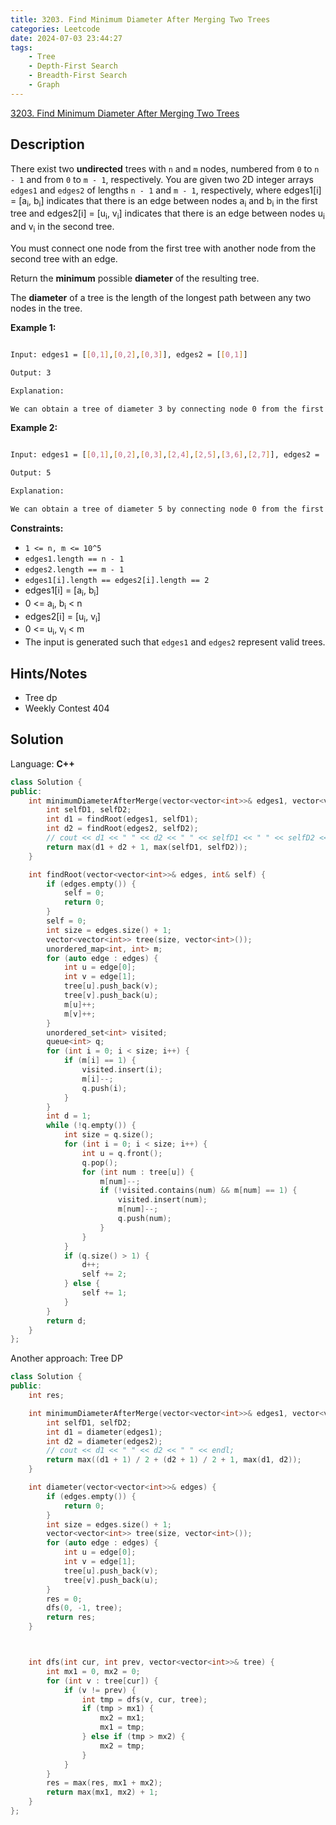 ```yaml
---
title: 3203. Find Minimum Diameter After Merging Two Trees
categories: Leetcode
date: 2024-07-03 23:44:27
tags:
    - Tree
    - Depth-First Search
    - Breadth-First Search
    - Graph
---
```


[3203. Find Minimum Diameter After Merging Two Trees](https://leetcode.com/problems/find-minimum-diameter-after-merging-two-trees/description/)

## Description

There exist two **undirected** trees with `n` and `m` nodes, numbered from `0` to `n - 1` and from `0` to `m - 1`, respectively. You are given two 2D integer arrays `edges1` and `edges2` of lengths `n - 1` and `m - 1`, respectively, where edges1[i] = [a<sub>i</sub>, b<sub>i</sub>] indicates that there is an edge between nodes a<sub>i</sub> and b<sub>i</sub> in the first tree and edges2[i] = [u<sub>i</sub>, v<sub>i</sub>] indicates that there is an edge between nodes u<sub>i</sub> and v<sub>i</sub> in the second tree.

You must connect one node from the first tree with another node from the second tree with an edge.

Return the **minimum** possible **diameter** of the resulting tree.

The **diameter** of a tree is the length of the longest path between any two nodes in the tree.

**Example 1:**

<img alt="" src="https://assets.leetcode.com/uploads/2024/04/22/example11-transformed.png">

```bash
Input: edges1 = [[0,1],[0,2],[0,3]], edges2 = [[0,1]]

Output: 3

Explanation:

We can obtain a tree of diameter 3 by connecting node 0 from the first tree with any node from the second tree.
```

**Example 2:**

<img alt="" src="https://assets.leetcode.com/uploads/2024/04/22/example211.png">

```bash
Input: edges1 = [[0,1],[0,2],[0,3],[2,4],[2,5],[3,6],[2,7]], edges2 = [[0,1],[0,2],[0,3],[2,4],[2,5],[3,6],[2,7]]

Output: 5

Explanation:

We can obtain a tree of diameter 5 by connecting node 0 from the first tree with node 0 from the second tree.
```

**Constraints:**

- `1 <= n, m <= 10^5`
- `edges1.length == n - 1`
- `edges2.length == m - 1`
- `edges1[i].length == edges2[i].length == 2`
- edges1[i] = [a<sub>i</sub>, b<sub>i</sub>]
- 0 <= a<sub>i</sub>, b<sub>i</sub> < n
- edges2[i] = [u<sub>i</sub>, v<sub>i</sub>]
- 0 <= u<sub>i</sub>, v<sub>i</sub> < m
- The input is generated such that `edges1` and `edges2` represent valid trees.

## Hints/Notes

- Tree dp
- Weekly Contest 404

## Solution

Language: **C++**

```C++
class Solution {
public:
    int minimumDiameterAfterMerge(vector<vector<int>>& edges1, vector<vector<int>>& edges2) {
        int selfD1, selfD2;
        int d1 = findRoot(edges1, selfD1);
        int d2 = findRoot(edges2, selfD2);
        // cout << d1 << " " << d2 << " " << selfD1 << " " << selfD2 << endl;
        return max(d1 + d2 + 1, max(selfD1, selfD2));
    }

    int findRoot(vector<vector<int>>& edges, int& self) {
        if (edges.empty()) {
            self = 0;
            return 0;
        }
        self = 0;
        int size = edges.size() + 1;
        vector<vector<int>> tree(size, vector<int>());
        unordered_map<int, int> m;
        for (auto edge : edges) {
            int u = edge[0];
            int v = edge[1];
            tree[u].push_back(v);
            tree[v].push_back(u);
            m[u]++;
            m[v]++;
        }
        unordered_set<int> visited;
        queue<int> q;
        for (int i = 0; i < size; i++) {
            if (m[i] == 1) {
                visited.insert(i);
                m[i]--;
                q.push(i);
            }
        }
        int d = 1;
        while (!q.empty()) {
            int size = q.size();
            for (int i = 0; i < size; i++) {
                int u = q.front();
                q.pop();
                for (int num : tree[u]) {
                    m[num]--;
                    if (!visited.contains(num) && m[num] == 1) {
                        visited.insert(num);
                        m[num]--;
                        q.push(num);
                    }
                }
            }
            if (q.size() > 1) {
                d++;
                self += 2;
            } else {
                self += 1;
            }
        }
        return d;
    }
};
```

Another approach: Tree DP

```C++
class Solution {
public:
    int res;

    int minimumDiameterAfterMerge(vector<vector<int>>& edges1, vector<vector<int>>& edges2) {
        int selfD1, selfD2;
        int d1 = diameter(edges1);
        int d2 = diameter(edges2);
        // cout << d1 << " " << d2 << " " << endl;
        return max((d1 + 1) / 2 + (d2 + 1) / 2 + 1, max(d1, d2));
    }

    int diameter(vector<vector<int>>& edges) {
        if (edges.empty()) {
            return 0;
        }
        int size = edges.size() + 1;
        vector<vector<int>> tree(size, vector<int>());
        for (auto edge : edges) {
            int u = edge[0];
            int v = edge[1];
            tree[u].push_back(v);
            tree[v].push_back(u);
        }
        res = 0;
        dfs(0, -1, tree);
        return res;
    }



    int dfs(int cur, int prev, vector<vector<int>>& tree) {
        int mx1 = 0, mx2 = 0;
        for (int v : tree[cur]) {
            if (v != prev) {
                int tmp = dfs(v, cur, tree);
                if (tmp > mx1) {
                    mx2 = mx1;
                    mx1 = tmp;
                } else if (tmp > mx2) {
                    mx2 = tmp;
                }
            }
        }
        res = max(res, mx1 + mx2);
        return max(mx1, mx2) + 1;
    }
};
```
